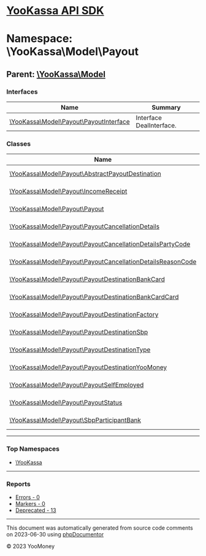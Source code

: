 # [YooKassa API SDK](../home.md)

# Namespace: \YooKassa\Model\Payout

## Parent: [\YooKassa\Model](../namespaces/yookassa-model.md)

### Interfaces

| Name | Summary |
| ---- | ------- |
| [\YooKassa\Model\Payout\PayoutInterface](../classes/YooKassa-Model-Payout-PayoutInterface.md) | Interface DealInterface. |

### Classes

| Name | Summary |
| ---- | ------- |
| [\YooKassa\Model\Payout\AbstractPayoutDestination](../classes/YooKassa-Model-Payout-AbstractPayoutDestination.md) | Класс, представляющий модель PayoutDestination. |
| [\YooKassa\Model\Payout\IncomeReceipt](../classes/YooKassa-Model-Payout-IncomeReceipt.md) | Класс, представляющий модель IncomeReceipt. |
| [\YooKassa\Model\Payout\Payout](../classes/YooKassa-Model-Payout-Payout.md) | Класс, представляющий модель Payout. |
| [\YooKassa\Model\Payout\PayoutCancellationDetails](../classes/YooKassa-Model-Payout-PayoutCancellationDetails.md) | Класс, представляющий модель PayoutCancellationDetails. |
| [\YooKassa\Model\Payout\PayoutCancellationDetailsPartyCode](../classes/YooKassa-Model-Payout-PayoutCancellationDetailsPartyCode.md) | Класс, представляющий модель PayoutCancellationDetailsPartyCode. |
| [\YooKassa\Model\Payout\PayoutCancellationDetailsReasonCode](../classes/YooKassa-Model-Payout-PayoutCancellationDetailsReasonCode.md) | Класс, представляющий модель PayoutCancellationDetailsReasonCode. |
| [\YooKassa\Model\Payout\PayoutDestinationBankCard](../classes/YooKassa-Model-Payout-PayoutDestinationBankCard.md) | Класс, представляющий модель PayoutDestinationBankCard. |
| [\YooKassa\Model\Payout\PayoutDestinationBankCardCard](../classes/YooKassa-Model-Payout-PayoutDestinationBankCardCard.md) | Класс, представляющий модель PayoutDestinationBankCardCard. |
| [\YooKassa\Model\Payout\PayoutDestinationFactory](../classes/YooKassa-Model-Payout-PayoutDestinationFactory.md) | Класс, представляющий модель PayoutDestinationFactory. |
| [\YooKassa\Model\Payout\PayoutDestinationSbp](../classes/YooKassa-Model-Payout-PayoutDestinationSbp.md) | Класс, представляющий модель PayoutToSbpDestination. |
| [\YooKassa\Model\Payout\PayoutDestinationType](../classes/YooKassa-Model-Payout-PayoutDestinationType.md) | Класс, представляющий модель PayoutDestinationType. |
| [\YooKassa\Model\Payout\PayoutDestinationYooMoney](../classes/YooKassa-Model-Payout-PayoutDestinationYooMoney.md) | Класс, представляющий модель PayoutToYooMoneyDestination. |
| [\YooKassa\Model\Payout\PayoutSelfEmployed](../classes/YooKassa-Model-Payout-PayoutSelfEmployed.md) | Класс, представляющий модель PayoutSelfEmployed. |
| [\YooKassa\Model\Payout\PayoutStatus](../classes/YooKassa-Model-Payout-PayoutStatus.md) | Класс, представляющий модель PayoutStatus. |
| [\YooKassa\Model\Payout\SbpParticipantBank](../classes/YooKassa-Model-Payout-SbpParticipantBank.md) | Класс, представляющий модель SbpParticipantBank. |

---

### Top Namespaces

* [\YooKassa](../namespaces/yookassa.md)

---

### Reports
* [Errors - 0](../reports/errors.md)
* [Markers - 0](../reports/markers.md)
* [Deprecated - 13](../reports/deprecated.md)

---

This document was automatically generated from source code comments on 2023-06-30 using [phpDocumentor](http://www.phpdoc.org/)

&copy; 2023 YooMoney